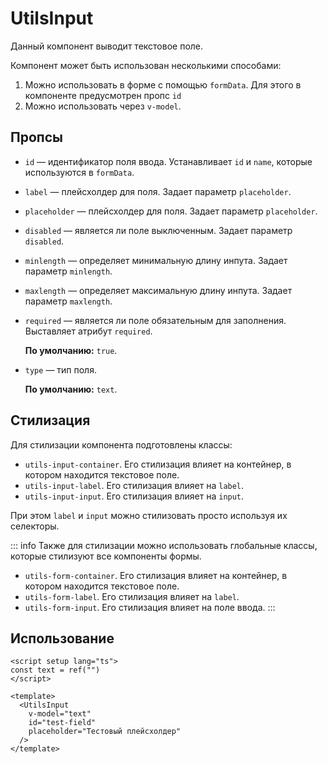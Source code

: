 # UtilsInput

Данный компонент выводит текстовое поле.

Компонент может быть использован несколькими способами:

1. Можно использовать в форме с помощью `formData`. Для этого в компоненте предусмотрен пропс `id`
1. Можно использовать через `v-model`.

## Пропсы

- `id` — идентификатор поля ввода. Устанавливает `id` и `name`, которые используются в `formData`.

- `label` — плейсхолдер для поля. Задает параметр `placeholder`.

- `placeholder` — плейсхолдер для поля. Задает параметр `placeholder`.

- `disabled` — является ли поле выключенным. Задает параметр `disabled`.

- `minlength` — определяет минимальную длину инпута. Задает параметр `minlength`.

- `maxlength` — определяет максимальную длину инпута. Задает параметр `maxlength`.

- `required` — является ли поле обязательным для заполнения. Выставляет атрибут `required`.

  **По умолчанию:** `true`.

- `type` — тип поля.

  **По умолчанию:** `text`.

## Стилизация

Для стилизации компонента подготовлены классы:

- `utils-input-container`. Его стилизация влияет на контейнер, в котором находится текстовое поле.
- `utils-input-label`. Его стилизация влияет на `label`.
- `utils-input-input`. Его стилизация влияет на `input`.

При этом `label` и `input` можно стилизовать просто используя их селекторы.

::: info
Также для стилизации можно использовать глобальные классы, которые стилизуют все компоненты формы.

- `utils-form-container`. Его стилизация влияет на контейнер, в котором находится текстовое поле.
- `utils-form-label`. Его стилизация влияет на `label`.
- `utils-form-input`. Его стилизация влияет на поле ввода.
:::

## Использование

```vue
<script setup lang="ts">
const text = ref("")
</script>

<template>
  <UtilsInput
    v-model="text"
    id="test-field"
    placeholder="Тестовый плейсхолдер"
  />
</template>
```
